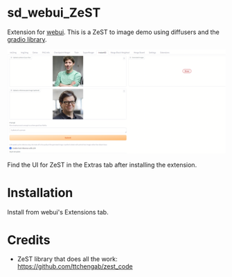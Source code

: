 # sd_webui_ZeST

Extension for [webui](https://github.com/AUTOMATIC1111/stable-diffusion-webui). This is a ZeST to image demo using diffusers and the [gradio library](https://github.com/gradio-app/gradio). 


![](preview.png)

Find the UI for ZeST in the Extras tab after installing the extension.

# Installation
Install from webui's Extensions tab.

# Credits

* ZeST library that does all the work: https://github.com/ttchengab/zest_code



